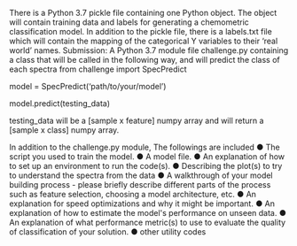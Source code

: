 There is a Python 3.7 pickle file containing one Python object. The object will contain training
data and labels for generating a chemometric classification model. In addition to the pickle file, there is a labels.txt file which will contain
the mapping of the categorical Y variables to their ‘real world’ names.
Submission:
A Python 3.7 module file challenge.py containing a class that will be
called in the following way, and will predict the class of each spectra
from challenge import SpecPredict

model = SpecPredict(‘path/to/your/model’)

model.predict(testing_data)


testing_data will be a [sample x feature] numpy array and will return a [sample x class] numpy array.

In addition to the challenge.py module, The followings are included
● The script you used to train the model.
● A model file.
● An explanation of how to set up an environment to run the code(s).
● Describing the plot(s) to try to understand the spectra from the data 
● A walkthrough of your model building process - please briefly describe different parts of the
process such as feature selection, choosing a model architecture, etc.
● An explanation  for speed optimizations and why it might
be important.
● An explanation of how to estimate the model's performance on unseen data.
● An explanation of what performance metric(s) to use to evaluate the quality of
classification of your solution.
● other utility codes
